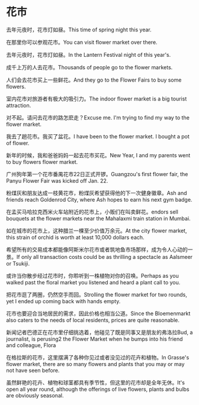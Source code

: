 # 花市

<p><span class="chinese">去年元夜时，花市灯如昼。</span><span class="english">This time of spring night this year.</span></p>

<p><span class="chinese">在那里你可以参观花市。</span><span class="english">You can visit flower market over there.</span></p>

<p><span class="chinese">去年元夜时，花市灯如昼。</span><span class="english">In the Lantern Festival night of this year's.</span></p>

<p><span class="chinese">成千上万的人去花市。</span><span class="english">Thousands of people go to the flower markets.</span></p>

<p><span class="chinese">人们会去花市买上一些鲜花。</span><span class="english">And they go to the Flower Fairs to buy some flowers.</span></p>

<p><span class="chinese">室内花市对旅游者有极大的吸引力。</span><span class="english">The indoor flower market is a big tourist attraction.</span></p>

<p><span class="chinese">对不起。请问去花市的路怎麽走？</span><span class="english">Excuse me. I'm trying to find my way to the flower market.</span></p>

<p><span class="chinese">我去了趟花市。我买了盆花。</span><span class="english">I have been to the flower market. I bought a pot of flower.</span></p>

<p><span class="chinese">新年的时候，我和爸爸妈妈一起去花市买花。</span><span class="english">New Year, I and my parents went to buy flowers flower market.</span></p>

<p><span class="chinese">广州狗年第一个花市番禺花市22日正式开锣。</span><span class="english">Guangzou's first flower fair, the Panyu Flower Fair was kicked off Jan. 22.</span></p>

<p><span class="chinese">粉煤灰和朋友达成一枝黄花市，粉煤灰希望获得他的下一次健身徽章。</span><span class="english">Ash and friends reach Goldenrod City, where Ash hopes to earn his next gym badge.</span></p>

<p><span class="chinese">在孟买马哈拉克西米火车站附近的花市上，小贩们在叫卖鲜花。</span><span class="english">endors sell bouquets at the flower markets near the Mahalaxmi train station in Mumbai.</span></p>

<p><span class="chinese">如在城市的花市上，这种腊兰一棵至少价值万余元。</span><span class="english">At the city flower market, this strain of orchid is worth at least 10,000 dollars each.</span></p>

<p><span class="chinese">希望所有的交易成本都能像阿斯米尔花市或者筑地鱼市场那样，成为令人心动的一景。</span><span class="english">If only all transaction costs could be as thrilling a spectacle as Aalsmeer or Tsukiji.</span></p>

<p><span class="chinese">或许当你散步经过花市时，你聆听到一株植物对你的召唤。</span><span class="english">Perhaps as you walked past the floral market you listened and heard a plant call to you.</span></p>

<p><span class="chinese">把花市逛了两圈，仍然空手而回。</span><span class="english">Strolling the flower market for two rounds, yet I ended up coming back with hands empty.</span></p>

<p><span class="chinese">花市也要迎合当地居民的需求，因此价格也相当公道。</span><span class="english">Since the Bloemenmarkt also caters to the needs of local residents, prices are quite reasonable.</span></p>

<p><span class="chinese">新闻记者巴德正在花市里仔细挑选着，他碰见了既是同事又是朋友的弗洛拉</span><span class="english">Bud, a journalist, is perusing2 the Flower Market when he bumps into his friend and colleague, Flora</span></p>

<p><span class="chinese">在格拉斯的花市，这里摆满了各种你见过或者没见过的花卉和植物。</span><span class="english">In Grasse's flower market, there are so many flowers and plants that you may or may not have seen before.</span></p>

<p><span class="chinese">虽然鲜艳的花卉、植物和球茎都具有季节性，但这里的花市却是全年无休。</span><span class="english">It's open all year round, although the offerings of live flowers, plants and bulbs are obviously seasonal.</span></p>

